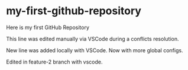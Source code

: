 # my-first-github-repository
Here is my first GitHub Repository

This line was edited manually via VSCode during a conflicts resolution.

New line was added locally with VSCode. Now with more global configs.

Edited in feature-2 branch with vscode.